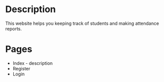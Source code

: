 # Description
This website helps you keeping track of students and making attendance reports.



# Pages
- Index - description
- Register
- Login